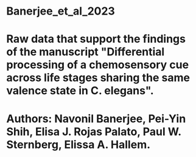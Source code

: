 # Banerjee_et_al_2023
# Raw data that support the findings of the manuscript "Differential processing of a chemosensory cue across life stages sharing the same valence state in C. elegans".
# Authors: Navonil Banerjee, Pei-Yin Shih, Elisa J. Rojas Palato, Paul W. Sternberg, Elissa A. Hallem.
